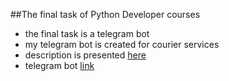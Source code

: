 ##The final task of Python Developer courses

- the final task is a telegram bot
- my telegram bot is created for courier services
- description is presented [here](https://dmytroivashchenko.github.io/mail_mover_bot/)
- telegram bot [link](http://t.me/mail_mover_bot)
